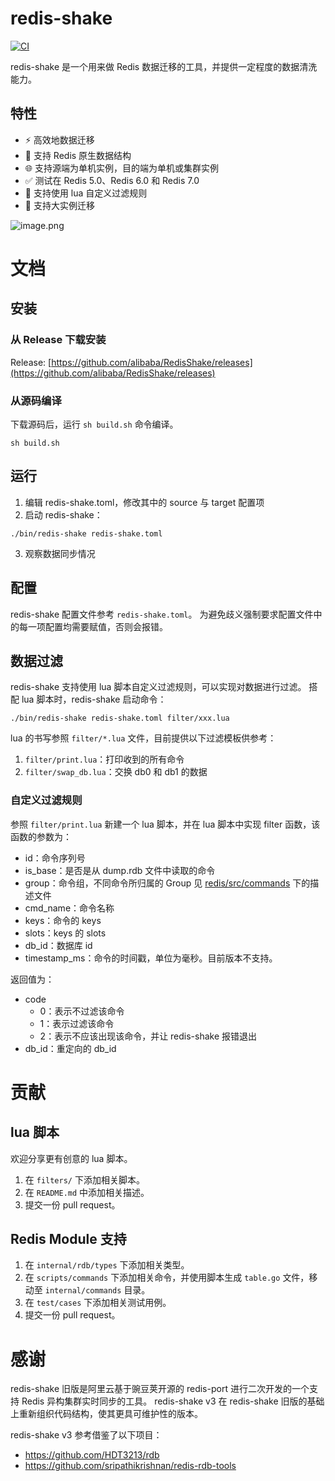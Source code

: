 # redis-shake

[![CI](https://github.com/alibaba/RedisShake/actions/workflows/ci.yml/badge.svg?branch=v3)](https://github.com/alibaba/RedisShake/actions/workflows/ci.yml)

redis-shake 是一个用来做 Redis 数据迁移的工具，并提供一定程度的数据清洗能力。

## 特性

* ⚡ 高效地数据迁移
* 🌲 支持 Redis 原生数据结构
* 🌐 支持源端为单机实例，目的端为单机或集群实例
* ✅ 测试在 Redis 5.0、Redis 6.0 和 Redis 7.0
* 🤗 支持使用 lua 自定义过滤规则
* 💪 支持大实例迁移

![image.png](https://s2.loli.net/2022/06/30/vU346lVBrNofKzu.png)

# 文档

## 安装

### 从 Release 下载安装

Release: [https://github.com/alibaba/RedisShake/releases](https://github.com/alibaba/RedisShake/releases)

### 从源码编译

下载源码后，运行 `sh build.sh` 命令编译。

```shell
sh build.sh
```

## 运行

1. 编辑 redis-shake.toml，修改其中的 source 与 target 配置项
2. 启动 redis-shake：

```shell
./bin/redis-shake redis-shake.toml
```

3. 观察数据同步情况

## 配置

redis-shake 配置文件参考 `redis-shake.toml`。 为避免歧义强制要求配置文件中的每一项配置均需要赋值，否则会报错。

## 数据过滤

redis-shake 支持使用 lua 脚本自定义过滤规则，可以实现对数据进行过滤。 搭配 lua 脚本时，redis-shake 启动命令：

```shell
./bin/redis-shake redis-shake.toml filter/xxx.lua
```

lua 的书写参照 `filter/*.lua` 文件，目前提供以下过滤模板供参考：

1. `filter/print.lua`：打印收到的所有命令
2. `filter/swap_db.lua`：交换 db0 和 db1 的数据

### 自定义过滤规则

参照 `filter/print.lua` 新建一个 lua 脚本，并在 lua 脚本中实现 filter 函数，该函数的参数为：

- id：命令序列号
- is_base：是否是从 dump.rdb 文件中读取的命令
- group：命令组，不同命令所归属的 Group 见 [redis/src/commands](https://github.com/redis/redis/tree/unstable/src/commands) 下的描述文件
- cmd_name：命令名称
- keys：命令的 keys
- slots：keys 的 slots
- db_id：数据库 id
- timestamp_ms：命令的时间戳，单位为毫秒。目前版本不支持。

返回值为：

- code
  - 0：表示不过滤该命令
  - 1：表示过滤该命令
  - 2：表示不应该出现该命令，并让 redis-shake 报错退出
- db_id：重定向的 db_id

# 贡献

## lua 脚本

欢迎分享更有创意的 lua 脚本。

1. 在 `filters/` 下添加相关脚本。
2. 在 `README.md` 中添加相关描述。
3. 提交一份 pull request。

## Redis Module 支持

1. 在 `internal/rdb/types` 下添加相关类型。
2. 在 `scripts/commands` 下添加相关命令，并使用脚本生成 `table.go` 文件，移动至 `internal/commands` 目录。
3. 在 `test/cases` 下添加相关测试用例。
4. 提交一份 pull request。

# 感谢

redis-shake 旧版是阿里云基于豌豆荚开源的 redis-port 进行二次开发的一个支持 Redis 异构集群实时同步的工具。
redis-shake v3 在 redis-shake 旧版的基础上重新组织代码结构，使其更具可维护性的版本。

redis-shake v3 参考借鉴了以下项目：

- https://github.com/HDT3213/rdb
- https://github.com/sripathikrishnan/redis-rdb-tools